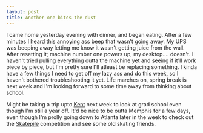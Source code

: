 ```yaml
--- 
layout: post
title: Another one bites the dust
---
```

<p>I came home yesterday evening with dinner, and began eating.  After 
a few minutes I heard this annoying ass beep that wasn't going away.  My 
UPS was beeping away letting me know it wasn't getting juice from the 
wall.  After resetting it; machine number one powers up, my desktop.... 
doesn't.  I haven't tried pulling everything outta the machine yet and seeing 
if it'll work piece by piece, but I'm pretty sure I'll atleast be replacing 
something.  I kinda have a few things I need to get off my lazy ass and do 
this week, so I haven't bothered troubleshooting it yet. Life marches on, 
spring break is next week and I'm looking forward to some time away 
from thinking about school.</p> <p>Might be taking a trip upto <a href=
"http://www.cs.kent.edu">Kent</a> next week to look at grad school even 
though I'm still a year off.  It'd be nice to be outta Memphis for a few days, 
even though I'm prolly going down to Atlanta later in the week to check out 
the <a href="http://www.skatepile.com">Skatepile</a> competition and 
see some old skating friends.</p>
